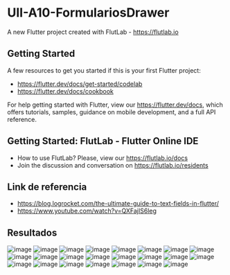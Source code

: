 # UII-A10-FormulariosDrawer

A new Flutter project created with FlutLab - https://flutlab.io

## Getting Started

A few resources to get you started if this is your first Flutter project:

- https://flutter.dev/docs/get-started/codelab
- https://flutter.dev/docs/cookbook

For help getting started with Flutter, view our
https://flutter.dev/docs, which offers tutorials,
samples, guidance on mobile development, and a full API reference.

## Getting Started: FlutLab - Flutter Online IDE

- How to use FlutLab? Please, view our https://flutlab.io/docs
- Join the discussion and conversation on https://flutlab.io/residents

## Link de referencia
- https://blog.logrocket.com/the-ultimate-guide-to-text-fields-in-flutter/
- https://www.youtube.com/watch?v=QXFajIS6leg

## Resultados
![image](https://github.com/GarciaJ128/UII-A10-FormuDrawer/assets/143743623/a4e7ca44-1b90-45a6-a565-0c61e43c13b9)
![image](https://github.com/GarciaJ128/UII-A10-FormuDrawer/assets/143743623/d7e32618-6ad0-488d-bcb8-cb5f0bc6eac6)
![image](https://github.com/GarciaJ128/UII-A10-FormuDrawer/assets/143743623/d07d3fce-8aeb-49e0-ab3e-05b5b5ae04b9)
![image](https://github.com/GarciaJ128/UII-A10-FormuDrawer/assets/143743623/027fe2ba-e8e3-421c-bf3c-d1d5890e1730)
![image](https://github.com/GarciaJ128/UII-A10-FormuDrawer/assets/143743623/872589ee-4af8-4b4e-b7aa-ca839cb4bf26)
![image](https://github.com/GarciaJ128/UII-A10-FormuDrawer/assets/143743623/8367699e-4951-4b86-b271-cda9b6e66684)
![image](https://github.com/GarciaJ128/UII-A10-FormuDrawer/assets/143743623/1b660f9e-c28e-42e6-84f4-570858f515e9)
![image](https://github.com/GarciaJ128/UII-A10-FormuDrawer/assets/143743623/826c207d-3a7e-4507-9741-5c5cb8bbdcd1)
![image](https://github.com/GarciaJ128/UII-A10-FormuDrawer/assets/143743623/d93aff1d-fedc-44cc-be2e-1a62c903282e)
![image](https://github.com/GarciaJ128/UII-A10-FormuDrawer/assets/143743623/3ef2b01a-50ea-4df4-bff9-c4429c102d06)
![image](https://github.com/GarciaJ128/UII-A10-FormuDrawer/assets/143743623/05ec74d5-ee43-4015-86d5-2cca7901786e)
![image](https://github.com/GarciaJ128/UII-A10-FormuDrawer/assets/143743623/ed3523ee-f691-40e7-a816-00c35d70d935)
![image](https://github.com/GarciaJ128/UII-A10-FormuDrawer/assets/143743623/498e6879-dc7e-45de-a639-dd9d0675accf)
![image](https://github.com/GarciaJ128/UII-A10-FormuDrawer/assets/143743623/3b797211-0781-448d-86e6-a0f922030d5f)
![image](https://github.com/GarciaJ128/UII-A10-FormuDrawer/assets/143743623/d548ec0e-431e-4418-850b-6d26ad126edd)
![image](https://github.com/GarciaJ128/UII-A10-FormuDrawer/assets/143743623/166d7514-c98f-4d03-8877-853b0d5b2457)
![image](https://github.com/GarciaJ128/UII-A10-FormuDrawer/assets/143743623/0ccdce9e-722c-4bd5-91d1-57021b48a1b4)
![image](https://github.com/GarciaJ128/UII-A10-FormuDrawer/assets/143743623/a07be924-8bfd-46bb-bdb4-6ed6276fb1be)
![image](https://github.com/GarciaJ128/UII-A10-FormuDrawer/assets/143743623/fc5b4c24-0fa6-49f6-bdf5-eef58132ce30)
![image](https://github.com/GarciaJ128/UII-A10-FormuDrawer/assets/143743623/611f279b-289a-47d5-bb83-cc5b255e0b30)
![image](https://github.com/GarciaJ128/UII-A10-FormuDrawer/assets/143743623/7f0e03dd-eef5-49c3-af04-2f20a94cd746)
![image](https://github.com/GarciaJ128/UII-A10-FormuDrawer/assets/143743623/48df46bd-5726-47df-ac4e-aca38008ce31)
![image](https://github.com/GarciaJ128/UII-A10-FormuDrawer/assets/143743623/1d5def2c-5c10-4696-b643-976e42fc50e8)






